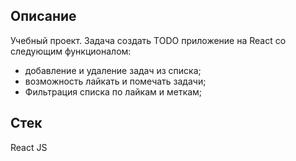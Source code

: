 <h2>Описание</h2>
  <p>Учебный проект. Задача создать TODO приложение на React со следующим функционалом: </p>    
  <ul>
		<li>добавление и удаление задач из списка; </li>
    <li>возможность лайкать и помечать задачи;</li>
    <li>Фильтрация списка по лайкам и меткам;</li>
	</ul>

<h2>Стек</h2>
  <p>React JS</p>

